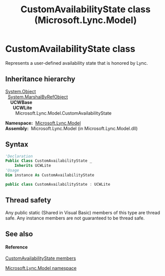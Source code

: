 ﻿---
title: CustomAvailabilityState class (Microsoft.Lync.Model)
TOCTitle: CustomAvailabilityState class
ms:assetid: T:Microsoft.Lync.Model.CustomAvailabilityState_DI_3_UC_OCS14MrefLyncWPF
ms:mtpsurl: https://msdn.microsoft.com/en-us/library/microsoft.lync.model.customavailabilitystate_di_3_uc_ocs14mreflyncwpf(v=office.15)
ms:contentKeyID: 48591175
ms.date: 07/28/2014
mtps_version: v=office.15
f1_keywords:
- Microsoft.Lync.Model.CustomAvailabilityState
dev_langs:
- CSharp
- JScript
- VB
- other
---

# CustomAvailabilityState class

Represents a user-defined availability state that is honored by Lync.

## Inheritance hierarchy

[System.Object](http://msdn2.microsoft.com/en-us/library/e5kfa45b)  
  [System.MarshalByRefObject](http://msdn2.microsoft.com/en-us/library/w4302s1f)  
    **UCWBase**  
      **UCWLite**  
        Microsoft.Lync.Model.CustomAvailabilityState  

**Namespace:**  [Microsoft.Lync.Model](microsoft-lync-model-namespace_2.md)  
**Assembly:**  Microsoft.Lync.Model (in Microsoft.Lync.Model.dll)

## Syntax

``` vb
'Declaration
Public Class CustomAvailabilityState _
    Inherits UCWLite
'Usage
Dim instance As CustomAvailabilityState
```

``` csharp
public class CustomAvailabilityState : UCWLite
```

## Thread safety

Any public static (Shared in Visual Basic) members of this type are thread safe. Any instance members are not guaranteed to be thread safe.

## See also

#### Reference

[CustomAvailabilityState members](customavailabilitystate-members-microsoft-lync-model_2.md)

[Microsoft.Lync.Model namespace](microsoft-lync-model-namespace_2.md)

